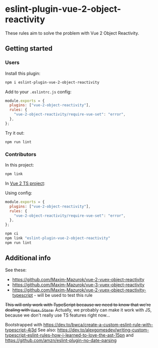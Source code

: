 # eslint-plugin-vue-2-object-reactivity

These rules aim to solve the problem with Vue 2 Object Reactivity.

## Getting started

### Users

Install this plugin:

```bash
npm i eslint-plugin-vue-2-object-reactivity
```

Add to your `.eslintrc.js` config:

```js
module.exports = {
  plugins: ["vue-2-object-reactivity"],
  rules: {
    "vue-2-object-reactivity/require-vue-set": "error",
  },
};
```

Try it out:

```
npm run lint
```

### Contributors

In this project:

```bash
npm link
```

In [Vue 2 TS project](https://github.com/Maxim-Mazurok/vue-2-vuex-object-reactivity-typescript):

Using config:

```js
module.exports = {
  plugins: ["vue-2-object-reactivity"],
  rules: {
    "vue-2-object-reactivity/require-vue-set": "error",
  },
};
```

```bash
npm ci
npm link "eslint-plugin-vue-2-object-reactivity"
npm run lint
```

## Additional info

See these:

- https://github.com/Maxim-Mazurok/vue-2-vuex-object-reactivity
- https://github.com/Maxim-Mazurok/vue-3-vuex-object-reactivity
- https://github.com/Maxim-Mazurok/vue-2-vuex-object-reactivity-typescript - will be used to test this rule

~~This will only work with TypeScript because we need to know that we're dealing with `Vuex.Store`.~~
Actually, we probably can make it work with JS, because we don't really use TS features right now...

Bootstrapped with https://dev.to/bwca/create-a-custom-eslint-rule-with-typescript-4j3d
See also: https://dev.to/alexgomesdev/writing-custom-typescript-eslint-rules-how-i-learned-to-love-the-ast-15pn and https://github.com/amzn/eslint-plugin-no-date-parsing
